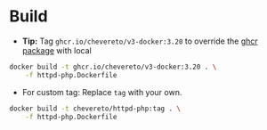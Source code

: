 # Build

* **Tip:** Tag `ghcr.io/chevereto/v3-docker:3.20` to override the [ghcr package](https://github.com/orgs/chevereto/packages?repo_name=docker) with local

```sh
docker build -t ghcr.io/chevereto/v3-docker:3.20 . \
    -f httpd-php.Dockerfile
```

* For custom tag: Replace `tag` with your own.

```sh
docker build -t chevereto/httpd-php:tag . \
    -f httpd-php.Dockerfile
```
